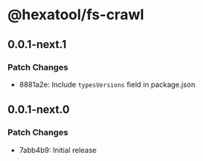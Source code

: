 # @hexatool/fs-crawl

## 0.0.1-next.1

### Patch Changes

- 8881a2e: Include `typesVersions` field in package.json

## 0.0.1-next.0

### Patch Changes

- 7abb4b9: Initial release
